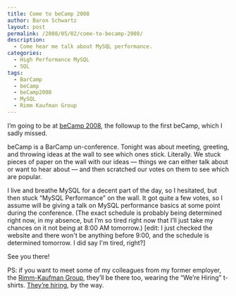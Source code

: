 ```yaml
---
title: Come to beCamp 2008
author: Baron Schwartz
layout: post
permalink: /2008/05/02/come-to-becamp-2008/
description:
  - Come hear me talk about MySQL performance.
categories:
  - High Performance MySQL
  - SQL
tags:
  - BarCamp
  - beCamp
  - beCamp2008
  - MySQL
  - Rimm Kaufman Group
---
```

I&#8217;m going to be at [beCamp 2008][1], the followup to the first beCamp, which I sadly missed.

beCamp is a BarCamp un-conference. Tonight was about meeting, greeting, and throwing ideas at the wall to see which ones stick. Literally. We stuck pieces of paper on the wall with our ideas &#8212; things we can either talk about or want to hear about &#8212; and then scratched our votes on them to see which are popular.

I live and breathe MySQL for a decent part of the day, so I hesitated, but then stuck &#8220;MySQL Performance&#8221; on the wall. It got quite a few votes, so I assume will be giving a talk on MySQL performance basics at some point during the conference. (The exact schedule is probably being determined right now, in my absence, but I&#8217;m so tired right now that I&#8217;ll just take my chances on it not being at 8:00 AM tomorrow.) [edit: I just checked the website and there won't be anything before 9:00, and the schedule is determined tomorrow. I did say I'm tired, right?]

See you there!

PS: if you want to meet some of my colleagues from my former employer, the [Rimm-Kaufman Group][2], they&#8217;ll be there too, wearing the &#8220;We&#8217;re Hiring&#8221; t-shirts. [They&#8217;re hiring][3], by the way.

 [1]: http://barcamp.org/beCamp2008
 [2]: http://www.rimmkaufman.com/
 [3]: http://www.rkgjobs.com/